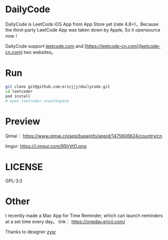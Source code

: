 # DailyCode

DailyCode is LeetCode iOS App from App Store yet (rate 4.8+)，Because the third-party LeetCode App was taken down by Apple, So it opensource now！

DailyCode support [leetcode.com](https://leetcode.com) and [https://leetcode-cn.com](leetcode-cn.com) two websites。


# Run

``` bash
git clone git@github.com:ericjjj/dailycode.git
cd leetcoder
pod install
# open leetcoder.xcworkspace
```

# Preview

Qimai： https://www.qimai.cn/app/baseinfo/appid/1475606624/country/cn

Imgur: https://i.imgur.com/95IrVtO.png


# LICENSE

GPL-3.0

# Other

I recently made a Mac App for Time Reminder, which can launch reminders at a set time every day。 link： https://oneday.ericjj.com/

Thanks to designer [zysr](https://qiqimonkey.github.io/)
